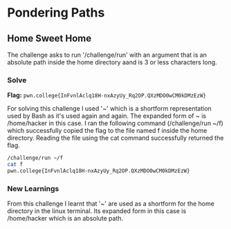 # Pondering Paths

## Home Sweet Home
The challenge asks to run '/challenge/run' with an argument that is an absolute path inside the home directory aand is 3 or less characters long.

### Solve
**Flag:** `pwn.college{InFvnlAclq18H-nxAzyUy_Rq2OP.QXzMDO0wCM0kDMzEzW}`

For solving this challenge I used '~' which is a shortform representation used by Bash as it's used again and again. The expanded form  of ~ is /home/hacker in this case. I ran the following command (/challenge/run ~/f) which successfully copied the flag to the file named f inside the home directory. Reading the file using the cat command successfully returned the flag.

```bash
/challenge/run ~/f
cat f
pwn.college{InFvnlAclq18H-nxAzyUy_Rq2OP.QXzMDO0wCM0kDMzEzW}
```

### New Learnings
From this challenge I learnt that '~' are used as a shortform for the home directory in the linux terminal. Its expanded form in this case is /home/hacker which is an absolute path.